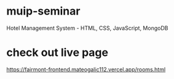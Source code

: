 # muip-seminar
Hotel Management System - HTML, CSS, JavaScript, MongoDB

# check out live page
https://fairmont-frontend.mateogalic112.vercel.app/rooms.html
